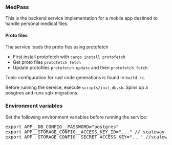 ### MedPass 

This is the backend service implementation for a mobile app
destined to handle personal medical files. 


#### Proto files
The service loads the proto fies using protofetch 

* First install protofetch with `cargo install protofetch`
* Get proto files `protofetch fetch`
* Update protofiles `protofetch update` and then `protofetch fetch`

Tonic configuration for rust code generations is found in `build.rs`.

Before running the service, execute `scripts/init_db.sh`. Spins up a posgtres and runs 
sqlx migrations. 

### Environment variables
Set the following environment variables before running the service:

<pre>
export APP__DB_CONFIG__PASSWORD="postgres"
export APP__STORAGE_CONFIG__ACCESS_KEY_ID="..." // scaleway s3 object storage access key
export APP__STORAGE_CONFIG__SECRET_ACCESS_KEY="..." //scaleway s3 access key
</pre>



